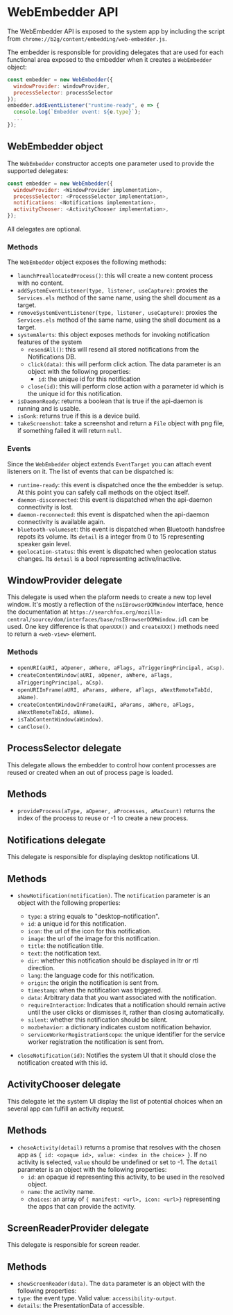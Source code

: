 # WebEmbedder API

The WebEmbedder API is exposed to the system app by including the script from `chrome://b2g/content/embedding/web-embedder.js`.

The embedder is responsible for providing delegates that are used for each functional area exposed to the embedder when it creates a `WebEmbedder` object:

```js
const embedder = new WebEmbedder({
  windowProvider: windowProvider,
  processSelector: processSelector
});
embedder.addEventListener("runtime-ready", e => {
  console.log(`Embedder event: ${e.type}`);
  ...
});
```

## WebEmbedder object

The `WebEmbedder` constructor accepts one parameter used to provide the supported delegates:
```js
const embedder = new WebEmbedder({
  windowProvider: <WindowProvider implementation>,
  processSelector: <ProcessSelector implementation>,
  notifications: <Notifications implementation>,
  activityChooser: <ActivityChooser implementation>,
});
```
All delegates are optional.

### Methods

The `WebEmbedder` object exposes the following methods:
- `launchPreallocatedProcess()`: this will create a new content process with no content.
- `addSystemEventListener(type, listener, useCapture)`: proxies the `Services.els` method of the same name, using the shell document as a target.
- `removeSystemEventListener(type, listener, useCapture)`: proxies the `Services.els` method of the same name, using the shell document as a target.
- `systemAlerts`: this object exposes methods for invoking notification features of the system
  - `resendAll()`: this will resend all stored notifications from the Notifications DB.
  - `click(data)`: this will perform click action. The data parameter is an object with the following properties:
    - `id`: the unique id for this notification
  - `close(id)`: this will perform close action with a parameter id which is the unique id for this notification.
- `isDaemonReady`: returns a boolean that is true if the api-daemon is running and is usable.
- `isGonk`: returns true if this is a device build.
- `takeScreenshot`: take a screenshot and return a `File` object with png file, if something failed it will return `null`.

### Events

Since the `WebEmbedder` object extends `EventTarget` you can attach event listeners on it. The list of events that can be dispatched is:
- `runtime-ready`: this event is dispatched once the the embedder is setup. At this point you can safely call methods on the object itself.
- `daemon-disconnected`: this event is dispatched when the api-daemon connectivity is lost.
- `daemon-reconnected`: this event is dispatched when the api-daemon connectivity is available again.
- `bluetooth-volumeset`: this event is dispatched when Bluetooth handsfree repots its volume. Its `detail` is a integer from 0 to 15 representing speaker gain level.
- `geolocation-status`: this event is dispatched when geolocation status changes. Its `detail` is a bool representing active/inactive.

## WindowProvider delegate

This delegate is used when the plaform needs to create a new top level window. It's mostly a reflection of the `nsIBrowserDOMWindow` interface, hence the documentation at `https://searchfox.org/mozilla-central/source/dom/interfaces/base/nsIBrowserDOMWindow.idl` can be used. One key difference is that `openXXX()` and `createXXX()` methods need to return a `<web-view>` element.

### Methods

- `openURI(aURI, aOpener, aWhere, aFlags, aTriggeringPrincipal, aCsp)`.
- `createContentWindow(aURI, aOpener, aWhere, aFlags, aTriggeringPrincipal, aCsp)`.
- `openURIInFrame(aURI, aParams, aWhere, aFlags, aNextRemoteTabId, aName)`.
- `createContentWindowInFrame(aURI, aParams, aWhere, aFlags, aNextRemoteTabId, aName)`.
- `isTabContentWindow(aWindow)`.
- `canClose()`.

## ProcessSelector delegate

This delegate allows the embedder to control how content processes are reused or created when an out of process page is loaded.

## Methods

- `provideProcess(aType, aOpener, aProcesses, aMaxCount)` returns the index of the process to reuse or -1 to create a new process.

## Notifications delegate

This delegate is responsible for displaying desktop notifications UI.

## Methods

- `showNotification(notification)`. The `notification` parameter is an object with the following properties:
  - `type`: a string equals to "desktop-notification".
  - `id`: a unique id for this notification.
  - `icon`: the url of the icon for this notification.
  - `image`: the url of the image for this notification.
  - `title`: the notification title.
  - `text`: the notification text.
  - `dir`: whether this notification should be displayed in ltr or rtl direction.
  - `lang`: the language code for this notification.
  - `origin`: the origin the notification is sent from.
  - `timestamp`: when the notification was triggered.
  - `data`: Arbitrary data that you want associated with the notification.
  - `requireInteraction`: Indicates that a notification should remain active until the user clicks or dismisses it, rather than closing automatically.
  - `silent`: whether this notification should be silent.
  - `mozbehavior`: a dictionary indicates custom notification behavior.
  - `serviceWorkerRegistrationScope`: the unique identifier for the service worker registration the notification is sent from.

- `closeNotification(id)`: Notifies the system UI that it should close the notification created with this id.

## ActivityChooser delegate

This delegate let the system UI display the list of potential choices when an several app can fulfill an activity request.

## Methods

- `choseActivity(detail)` returns a promise that resolves with the chosen app as `{ id: <opaque id>, value: <index in the choice> }`. If no activity is selected, `value` should be undefined or set to -1. The `detail` parameter is an object with the following properties:
  - `id`: an opaque id representing this activity, to be used in the resolved object.
  - `name`: the activity name.
  - `choices`: an array of `{ manifest: <url>, icon: <url>}` representing the apps that can provide the activity.

## ScreenReaderProvider delegate

This delegate is responsible for screen reader.

## Methods

- `showScreenReader(data)`. The `data` parameter is an object with the following properties:
 - `type`: the event type. Valid value: `accessibility-output`.
 - `details`: the PresentationData of accessible.
 
